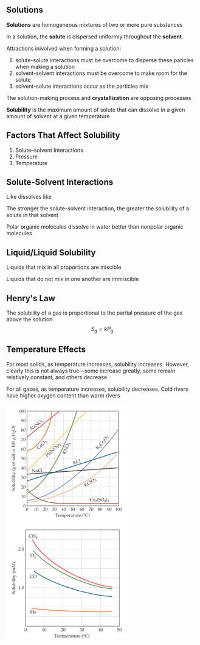 ##  Solutions
**Solutions** are homogeneous mixtures of two or more pure substances

In a solution, the **solute** is dispersed uniformly throughout the **solvent**

Attractions inivolved when forming a solution:
1. solute-solute interactions must be overcome to disperse these paricles when making a solution
2. solvent-solvent interactions must be overcome to make room for the solute
3. solvent-solute interactions occur as the particles mix

The solution-making process and **crystallization** are opposing processes

**Solubility** is the maximum amount of solute that can dissolve in a given amount of solvent at a given temperature

## Factors That Affect Solubility
1. Solute–solvent Interactions
2. Pressure
3. Temperature

## Solute-Solvent Interactions
Like dissolves like

The stronger the solute–solvent interaction, the greater the solubility of a solute in that solvent

Polar organic molecules dissolve in water better than nonpolar organic molecules

## Liquid/Liquid Solubility
Liquids that mix in all proportions are miscible

Liquids that do not mix in one another are immiscible

## Henry's Law
The solubility of a gas is proportional to the partial pressure of the gas above the solution.
$$S_g=kP_g$$

## Temperature Effects
For most solids, as temperature increases, solubility increases. However, clearly this is not always true—some increase greatly, some remain relatively constant, and others decrease

For all gases, as temperature increases, solubility decreases. Cold rivers have higher oxygen content than warm rivers

![avatar](img/10.21.1.png)